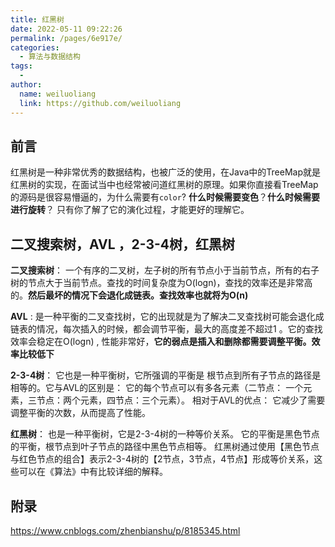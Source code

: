 ```yaml
---
title: 红黑树
date: 2022-05-11 09:22:26
permalink: /pages/6e917e/
categories:
  - 算法与数据结构
tags:
  - 
author: 
  name: weiluoliang
  link: https://github.com/weiluoliang
---
```




## 前言

红黑树是一种非常优秀的数据结构，也被广泛的使用，在Java中的TreeMap就是红黑树的实现，在面试当中也经常被问道红黑树的原理。如果你直接看TreeMap的源码是很容易懵逼的，为什么需要有`color`?  **什么时候需要变色**？**什么时候需要进行旋转**？  只有你了解了它的演化过程，才能更好的理解它。

## 二叉搜索树，AVL ，2-3-4树，红黑树

**二叉搜索树**：  一个有序的二叉树，左子树的所有节点小于当前节点，所有的右子树的节点大于当前节点。查找的时间复杂度为O(logn)，查找的效率还是非常高的。**然后最坏的情况下会退化成链表。查找效率也就将为O(n)**

**AVL** :  是一种平衡的二叉查找树，它的出现就是为了解决二叉查找树可能会退化成链表的情况，每次插入的时候，都会调节平衡，最大的高度差不超过1 。它的查找效率会稳定在O(logn) ,  性能非常好，**它的弱点是插入和删除都需要调整平衡。效率比较低下**

**2-3-4树**： 它也是一种平衡树，它所强调的平衡是 根节点到所有子节点的路径是相等的。它与AVL的区别是： 它的每个节点可以有多各元素（二节点： 一个元素，三节点：两个元素，四节点：三个元素）。 相对于AVL的优点： 它减少了需要调整平衡的次数，从而提高了性能。

**红黑树**： 也是一种平衡树，它是2-3-4树的一种等价关系。  它的平衡是黑色节点的平衡，根节点到叶子节点的路径中黑色节点相等。 红黑树通过使用【黑色节点与红色节点的组合】表示2-3-4树的【2节点，3节点，4节点】形成等价关系，这些可以在《算法》中有比较详细的解释。









## 附录 

https://www.cnblogs.com/zhenbianshu/p/8185345.html
